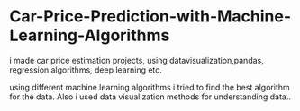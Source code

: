 # Car-Price-Prediction-with-Machine-Learning-Algorithms
i made car price estimation projects, using datavisualization,pandas, regression algorithms, deep learning etc.

using different machine learning algorithms i tried to find the best algorithm for the data. Also i used data visualization methods for understanding data..
